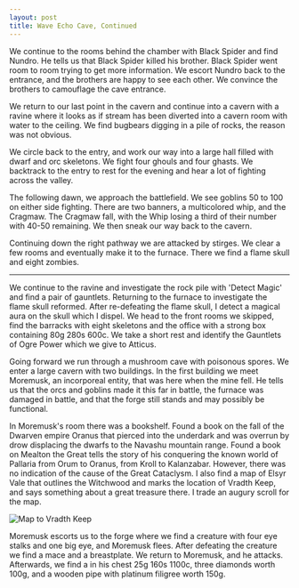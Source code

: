 ```yaml
---
layout: post
title: Wave Echo Cave, Continued
---
```

We continue to the rooms behind the chamber with Black Spider and find Nundro. He tells us that Black Spider killed his brother. Black Spider went room to room trying to get more information. We escort Nundro back to the entrance, and the brothers are happy to see each other. We convince the brothers to camouflage the cave entrance.

We return to our last point in the cavern and continue into a cavern with a ravine where it looks as if stream has been diverted into a cavern room with water to the ceiling. We find bugbears digging in a pile of rocks, the reason was not obvious.

We circle back to the entry, and work our way into a large hall filled with dwarf and orc skeletons. We fight four ghouls and four ghasts. We backtrack to the entry to rest for the evening and hear a lot of fighting across the valley.

The following dawn, we approach the battlefield. We see goblins 50 to 100 on either side fighting. There are two banners, a multicolored whip, and the Cragmaw. The Cragmaw fall, with the Whip losing a third of their number with 40-50 remaining. We then sneak our way back to the cavern.

Continuing down the right pathway we are attacked by stirges. We clear a few rooms and eventually make it to the furnace. There we find a flame skull and eight zombies.

--- 

We continue to the ravine and investigate the rock pile with 'Detect Magic' and find a pair of gauntlets. Returning to the furnace to investigate the flame skull reformed. After re-defeating the flame skull, I detect a magical aura on the skull which I dispel. We head to the front rooms we skipped, find the barracks with eight skeletons and the office with a strong box containing 80g 280s 600c. We take a short rest and identify the Gauntlets of Ogre Power which we give to Atticus.

Going forward we run through a mushroom cave with poisonous spores. We enter a large cavern with two buildings. In the first building we meet Moremusk, an incorporeal entity, that was here when the mine fell. He tells us that the orcs and goblins made it this far in battle, the furnace was damaged in battle, and that the forge still stands and may possibly be functional.

In Moremusk's room there was a bookshelf. Found a book on the fall of the Dwarven empire Oranus that pierced into the underdark and was overrun by drow displacing the dwarfs to the Navashu mountain range. Found a book on Mealton the Great tells the story of his conquering the known world of Pallaria from Orum to Oranus, from Kroll to Kalanzabar. However, there was no indication of the cause of the Great Cataclysm. I also find a map of Elsyr Vale that outlines the Witchwood and marks the location of Vradth Keep, and says something about a great treasure there. I trade an augury scroll for the map.

![Map to Vradth Keep](https://The-Foreigners.github.io/images/vradth_keep.jpg)

Moremusk escorts us to the forge where we find a creature with four eye stalks and one big eye, and Moremusk flees. After defeating the creature we find a mace and a breastplate. We return to Moremusk, and he attacks. Afterwards, we find a in his chest 25g 160s 1100c, three diamonds worth 100g, and a wooden pipe with platinum filigree worth 150g.

